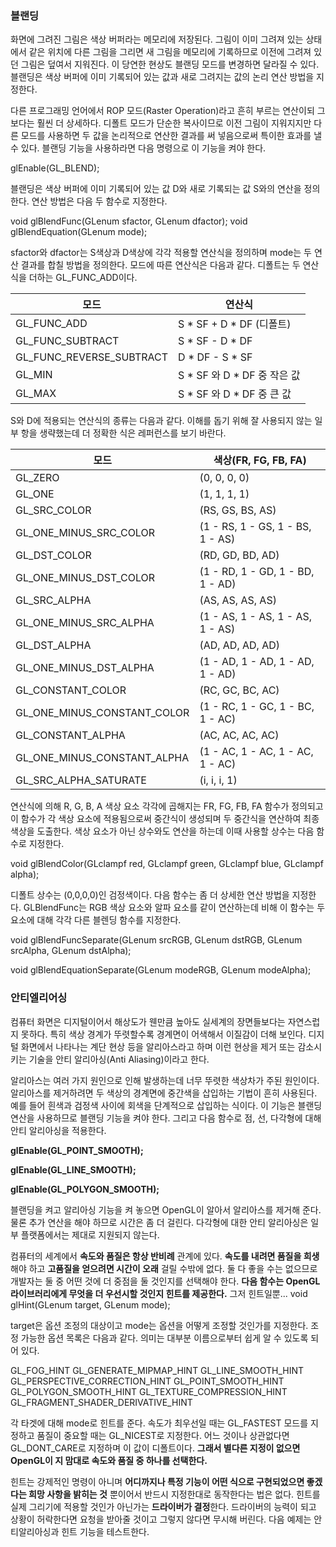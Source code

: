 
### 블랜딩

화면에 그려진 그림은 색상 버퍼라는 메모리에 저장된다. 그림이 이미 그려져 있는 상태에서 같은 위치에 다른 그림을 그리면 새 그림을 메모리에 기록하므로 이전에 그려져 있던 그림은 덮여서 지워진다. 이 당연한 현상도 블랜딩 모드를 변경하면 달라질 수 있다. 블랜딩은 색상 버퍼에 이미 기록되어 있는 값과 새로 그려지는 값의 논리 연산 방법을 지정한다.

다른 프로그래밍 언어에서 ROP 모드(Raster Operation)라고 흔히 부르는 연산이되 그보다는 훨씬 더 상세하다. 디폴트 모드가 단순한 복사이므로 이전 그림이 지워지지만 다른 모드를 사용하면 두 값을 논리적으로 연산한 결과를 써 넣음으로써 특이한 효과를 낼 수 있다. 블랜딩 기능을 사용하라면 다음 명령으로 이 기능을 켜야 한다.

glEnable(GL_BLEND);

블랜딩은 색상 버퍼에 이미 기록되어 있는 값 D와 새로 기록되는 값 S와의 연산을 정의한다. 연산 방법은 다음 두 함수로 지정한다.

void glBlendFunc(GLenum sfactor, GLenum dfactor);
void glBlendEquation(GLenum mode);

sfactor와 dfactor는 S색상과 D색상에 각각 적용할 연산식을 정의하며 mode는 두 연산 결과를 합칠 방법을 정의한다. 모드에 따른 연산식은 다음과 같다. 디폴트는 두 연산식을 더하는 GL_FUNC_ADD이다.

|모드|연산식|
|---|---|
|GL_FUNC_ADD|S * SF + D * DF (디폴트)|
|GL_FUNC_SUBTRACT|S * SF - D * DF|
|GL_FUNC_REVERSE_SUBTRACT|D * DF - S * SF|
|GL_MIN|S * SF 와 D * DF 중 작은 값|
|GL_MAX|S * SF 와 D * DF 중 큰 값|
S와 D에 적용되는 연산식의 종류는 다음과 같다. 이해를 돕기 위해 잘 사용되지 않는 일부 항을 생략했는데 더 정확한 식은 레퍼런스를 보기 바란다.

|모드|색상(FR, FG, FB, FA)|
|---|---|
|GL_ZERO|(0, 0, 0, 0)|
|GL_ONE|(1, 1, 1, 1)|
|GL_SRC_COLOR|(RS, GS, BS, AS)|
|GL_ONE_MINUS_SRC_COLOR|(1 - RS, 1 - GS, 1 - BS, 1 - AS)|
|GL_DST_COLOR|(RD, GD, BD, AD)|
|GL_ONE_MINUS_DST_COLOR|(1 - RD, 1 - GD, 1 - BD, 1 - AD)|
|GL_SRC_ALPHA|(AS, AS, AS, AS)|
|GL_ONE_MINUS_SRC_ALPHA|(1 - AS, 1 - AS, 1 - AS, 1 - AS)|
|GL_DST_ALPHA|(AD, AD, AD, AD)|
|GL_ONE_MINUS_DST_ALPHA|(1 - AD, 1 - AD, 1 - AD, 1 - AD)|
|GL_CONSTANT_COLOR|(RC, GC, BC, AC)|
|GL_ONE_MINUS_CONSTANT_COLOR|(1 - RC, 1 - GC, 1 - BC, 1 - AC)|
|GL_CONSTANT_ALPHA|(AC, AC, AC, AC)|
|GL_ONE_MINUS_CONSTANT_ALPHA|(1 - AC, 1 - AC, 1 - AC, 1 - AC)|
|GL_SRC_ALPHA_SATURATE|(i, i, i, 1)|

연산식에 의해 R, G, B, A 색상 요소 각각에 곱해지는 FR, FG, FB, FA 함수가 정의되고 이 함수가 각 색상 요소에 적용됨으로써 중간식이 생성되며 두 중간식을 연산하여 최종 색상을 도출한다. 색상 요소가 아닌 상수와도 연산을 하는데 이때 사용할 상수는 다음 함수로 지정한다.

void glBlendColor(GLclampf red, GLclampf green, GLclampf blue, GLclampf alpha);

디폴트 상수는 (0,0,0,0)인 검정색이다. 다음 함수는 좀 더 상세한 연산 방법을 지정한다. GLBlendFunc는 RGB 색상 요소와 알파 요소를 같이 연산하는데 비해 이 함수는 두 요소에 대해 각각 다른 블렌딩 함수를 지정한다.

void glBlendFuncSeparate(GLenum srcRGB, GLenum dstRGB, GLenum srcAlpha, GLenum dstAlpha);

void glBlendEquationSeparate(GLenum modeRGB, GLenum modeAlpha);

### 안티엘리어싱

컴퓨터 화면은 디지털이어서 해상도가 웬만큼 높아도 실세계의 장면들보다는 자연스럽지 못하다. 특히 색상 경계가 뚜렷할수록 경계면이 어색해서 이질감이 더해 보인다. 디지털 화면에서 나타나는 계단 현상 등을 알리아스라고 하며 이런 현상을 제거 또는 감소시키는 기술을 안티 알리아싱(Anti Aliasing)이라고 한다.

알리아스는 여러 가지 원인으로 인해 발생하는데 너무 뚜렷한 색상차가 주된 원인이다. 알리아스를 제거하려면 두 색상의 경계면에 중간색을 삽입하는 기법이 흔히 사용된다. 예를 들어 흰색과 검정색 사이에 회색을 단계적으로 삽입하는 식이다. 이 기능은 블랜딩 연산을 사용하므로 블랜딩 기능을 켜야 한다. 그리고 다음 함수로 점, 선, 다각형에 대해 안티 알리아싱을 적용한다.

**glEnable(GL_POINT_SMOOTH);**

**glEnable(GL_LINE_SMOOTH);**

**glEnable(GL_POLYGON_SMOOTH);**

블랜딩을 켜고 알리아싱 기능을 켜 놓으면 OpenGL이 알아서 알리아스를 제거해 준다. 물론 추가 연산을 해야 하므로 시간은 좀 더 걸린다. 다각형에 대한 안티 알리아싱은 일부 플랫폼에서는 제대로 지원되지 않는다.

컴퓨터의 세계에서 **속도와 품질은 항상 반비례** 관계에 있다. **속도를 내려면 품질을 희생**해야 하고 **고품질을 얻으려면 시간이 오래** 걸릴 수밖에 없다. 둘 다 좋을 수는 없으므로 개발자는 둘 중 어떤 것에 더 중점을 둘 것인지를 선택해야 한다. **다음 함수는 OpenGL 라이브러리에게 무엇을 더 우선시할 것인지 힌트를 제공한다.**
그저 힌트일뿐...
void glHint(GLenum target, GLenum mode);

target은 옵션 조정의 대상이고 mode는 옵션을 어떻게 조정할 것인가를 지정한다. 조정 가능한 옵션 목록은 다음과 같다. 의미는 대부분 이름으로부터 쉽게 알 수 있도록 되어 있다.

GL_FOG_HINT
GL_GENERATE_MIPMAP_HINT
GL_LINE_SMOOTH_HINT
GL_PERSPECTIVE_CORRECTION_HINT
GL_POINT_SMOOTH_HINT
GL_POLYGON_SMOOTH_HINT
GL_TEXTURE_COMPRESSION_HINT
GL_FRAGMENT_SHADER_DERIVATIVE_HINT

각 타겟에 대해 mode로 힌트를 준다. 속도가 최우선일 때는 GL_FASTEST 모드를 지정하고 품질이 중요할 때는 GL_NICEST로 지정한다. 어느 것이나 상관없다면 GL_DONT_CARE로 지정하며 이 값이 디폴트이다. **그래서 별다른 지정이 없으면 OpenGL이 지 맘대로 속도와 품질 중 하나를 선택한다.**

힌트는 강제적인 명령이 아니며 **어디까지나 특정 기능이 어떤 식으로 구현되었으면 좋겠다는 희망 사항을 밝히는 것** 뿐이어서 반드시 지정한대로 동작한다는 법은 없다. 힌트를 실제 그리기에 적용할 것인가 아닌가는 **드라이버가 결정**한다. 드라이버의 능력이 되고 상황이 허락한다면 요청을 받아줄 것이고 그렇지 않다면 무시해 버린다. 다음 예제는 안티알리아싱과 힌트 기능을 테스트한다.